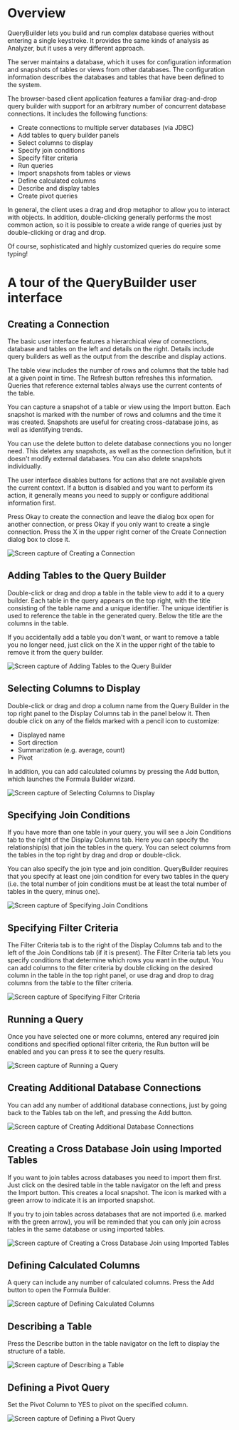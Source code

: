 # Overview

QueryBuilder lets you build and run complex database queries without entering a single keystroke. It provides the same kinds of analysis as Analyzer, but it uses a very different approach.

The server maintains a database, which it uses for configuration information and snapshots of tables or views from other databases. The configuration information describes the databases and tables that have been defined to the system.

The browser-based client application features a familiar drag-and-drop query builder with support for an arbitrary number of concurrent database connections. It includes the following functions:

* Create connections to multiple server databases (via JDBC)
* Add tables to query builder panels
* Select columns to display
* Specify join conditions
* Specify filter criteria
* Run queries
* Import snapshots from tables or views
* Define calculated columns
* Describe and display tables
* Create pivot queries

In general, the client uses a drag and drop metaphor to allow you to interact with objects. In addition, double-clicking generally performs the most common action, so it is possible to create a wide range of queries just by double-clicking or drag and drop.

Of course, sophisticated and highly customized queries do require some typing!

# A tour of the QueryBuilder user interface

## Creating a Connection

The basic user interface features a hierarchical view of connections, database and tables on the left and details on the right. Details include query builders as well as the output from the describe and display actions.

The table view includes the number of rows and columns that the table had at a given point in time. The Refresh button refreshes this information. Queries that reference external tables always use the current contents of the table.

You can capture a snapshot of a table or view using the Import button. Each snapshot is marked with the number of rows and columns and the time it was created. Snapshots are useful for creating cross-database joins, as well as identifying trends.

You can use the delete button to delete database connections you no longer need. This deletes any snapshots, as well as the connection definition, but it doesn't modify external databases. You can also delete snapshots individually.

The user interface disables buttons for actions that are not available given the current context. If a button is disabled and you want to perform its action, it generally means you need to supply or configure additional information first.

Press Okay to create the connection and leave the dialog box open for another connection, or press Okay if you only want to create a single connection. Press the X in the upper right corner of the Create Connection dialog box to close it.  

![Screen capture of Creating a Connection](QueryBuilder/markdown/01-CreateConnection.png "Creating a Connection")

## Adding Tables to the Query Builder

Double-click or drag and drop a table in the table view to add it to a query builder. Each table in the query appears on the top right, with the title consisting of the table name and a unique identifier. The unique identifier is used to reference the table in the generated query. Below the title are the columns in the table.

If you accidentally add a table you don't want, or want to remove a table you no longer need, just click on the X in the upper right of the table to remove it from the query builder.

![Screen capture of Adding Tables to the Query Builder](QueryBuilder/markdown/02-AddTablesToQueryBuilder.png "Adding Tables to the Query Builder")

## Selecting Columns to Display

Double-click or drag and drop a column name from the Query Builder in the top right panel to the Display Columns tab in the panel below it. Then double click on any of the fields marked with a pencil icon to customize:

* Displayed name
* Sort direction
* Summarization (e.g. average, count)
* Pivot

In addition, you can add calculated columns by pressing the Add button, which launches the Formula Builder wizard.

![Screen capture of Selecting Columns to Display](QueryBuilder/markdown/03-SelectColumnsToDisplay.png "Selecting Columns to Display")

## Specifying Join Conditions

If you have more than one table in your query, you will see a Join Conditions tab to the right of the Display Columns tab. Here you can specify the relationship(s) that join the tables in the query. You can select columns from the tables in the top right by drag and drop or double-click.

You can also specify the join type and join condition. QueryBuilder requires that you specify at least one join condition for every two tables in the query (i.e. the total number of join conditions must be at least the total number of tables in the query, minus one).

![Screen capture of Specifying Join Conditions](QueryBuilder/markdown/04-SpecifyJoinConditions.png "Specifying Join Conditions")

## Specifying Filter Criteria

The Filter Criteria tab is to the right of the Display Columns tab and to the left of the Join Conditions tab (if it is present). The Filter Criteria tab lets you specify conditions that determine which rows you want in the output. You can add columns to the filter criteria by double clicking on the desired column in the table in the top right panel, or use drag and drop to drag columns from the table to the filter criteria.

![Screen capture of Specifying Filter Criteria](QueryBuilder/markdown/05-SpecifyFilterCriteria.png "Specifying Filter Criteria")

## Running a Query

Once you have selected one or more columns, entered any required join conditions and specified optional filter criteria, the Run button will be enabled and you can press it to see the query results.

![Screen capture of Running a Query](QueryBuilder/markdown/06-RunQuery.png "Running a Query")

## Creating Additional Database Connections

You can add any number of additional database connections, just by going back to the Tables tab on the left, and pressing the Add button.

![Screen capture of Creating Additional Database Connections](QueryBuilder/markdown/07-CreateAdditionalConnections.png "Creating Additional Database Connections")

## Creating a Cross Database Join using Imported Tables

If you want to join tables across databases you need to import them first. Just click on the desired table in the table navigator on the left and press the Import button. This creates a local snapshot. The icon is marked with a green arrow to indicate it is an imported snapshot.

If you try to join tables across databases that are not imported (i.e. marked with the green arrow), you will be reminded that you can only join across tables in the same database or using imported tables.

![Screen capture of Creating a Cross Database Join using Imported Tables](QueryBuilder/markdown/08-CreateCrossDatabaseJoin.png "Creating a Cross Database Join using Imported Tables")

## Defining Calculated Columns

A query can include any number of calculated columns. Press the Add button to open the Formula Builder.

![Screen capture of Defining Calculated Columns](QueryBuilder/markdown/09-AddCalculatedColumns.png "Defining Calculated Columns")

## Describing a Table

Press the Describe button in the table navigator on the left to display the structure of a table.

![Screen capture of Describing a Table](QueryBuilder/markdown/10-DescribeTable.png "Describing a Table")

## Defining a Pivot Query

Set the Pivot Column to YES to pivot on the specified column.

![Screen capture of Defining a Pivot Query](QueryBuilder/markdown/11-Pivot.png "Defining a Pivot Query")


